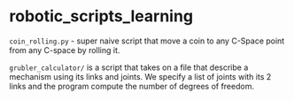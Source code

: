 # robotic_scripts_learning

`coin_rolling.py` - super naive script that move a coin to any C-Space point 
from any C-space by rolling it.

`grubler_calculator/` is a script that takes on a file that describe a mechanism using
its links and joints. We specify a list of joints with its 2 links and the program
compute the number of degrees of freedom.
